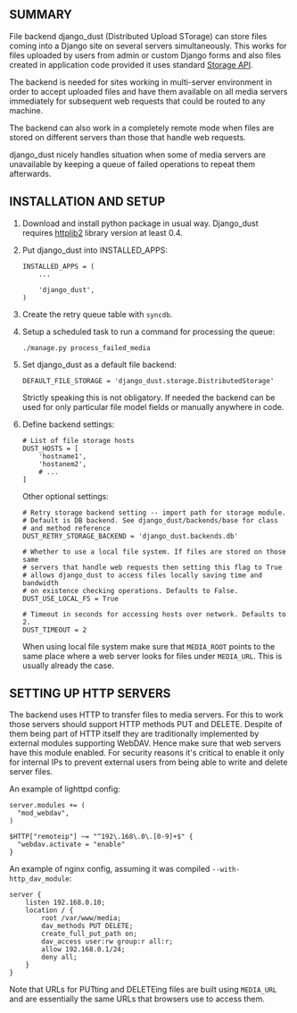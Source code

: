 ## SUMMARY

File backend django_dust (Distributed Upload STorage) can store files coming
into a Django site on several servers simultaneously. This works for files
uploaded by users from admin or custom Django forms and also files created
in application code provided it uses standard [Storage API][1].

The backend is needed for sites working in multi-server environment in order
to accept uploaded files and have them available on all media servers
immediately for subsequent web requests that could be routed to any machine.

The backend can also work in a completely remote mode when files are stored
on different servers than those that handle web requests.

django_dust nicely handles situation when some of media servers are unavailable
by keeping a queue of failed operations to repeat them afterwards.


## INSTALLATION AND SETUP

1.  Download and install python package in usual way. Django_dust requires
    [httplib2][2] library version at least 0.4.

2.  Put django_dust into INSTALLED_APPS:

        INSTALLED_APPS = (
            ...

            'django_dust',
        )

3.  Create the retry queue table with `syncdb`.

4.  Setup a scheduled task to run a command for processing the queue:

        ./manage.py process_failed_media

5.  Set django_dust as a default file backend:

        DEFAULT_FILE_STORAGE = 'django_dust.storage.DistributedStorage'

    Strictly speaking this is not obligatory. If needed the backend can be used
    for only particular file model fields or manually anywhere in code.

6.  Define backend settings:

        # List of file storage hosts
        DUST_HOSTS = [
            'hostname1',
            'hostanem2',
            # ...
        ]

    Other optional settings:

        # Retry storage backend setting -- import path for storage module.
        # Default is DB backend. See django_dust/backends/base for class
        # and method reference
        DUST_RETRY_STORAGE_BACKEND = 'django_dust.backends.db'

        # Whether to use a local file system. If files are stored on those same
        # servers that handle web requests then setting this flag to True
        # allows django_dust to access files locally saving time and bandwidth
        # on existence checking operations. Defaults to False.
        DUST_USE_LOCAL_FS = True

        # Timeout in seconds for accessing hosts over network. Defaults to 2.
        DUST_TIMEOUT = 2

    When using local file system make sure that `MEDIA_ROOT` points to the same
    place where a web server looks for files under `MEDIA_URL`. This is usually
    already the case.

## SETTING UP HTTP SERVERS

The backend uses HTTP to transfer files to media servers. For this to work
those servers should support HTTP methods PUT and DELETE. Despite of them
being part of HTTP itself they are traditionally implemented by external
modules supporting WebDAV. Hence make sure that  web servers have this module
enabled. For security reasons it's critical to enable it only for internal IPs
to prevent external users from being able to write and delete server files.

An example of lighttpd config:

    server.modules += (
      "mod_webdav",
    )

    $HTTP["remoteip"] ~= "^192\.168\.0\.[0-9]+$" {
      "webdav.activate = "enable"
    }

An example of nginx config, assuming it was compiled `--with-http_dav_module`:

    server {
        listen 192.168.0.10;
        location / {
            root /var/www/media;
            dav_methods PUT DELETE;
            create_full_put_path on;
            dav_access user:rw group:r all:r;
            allow 192.168.0.1/24;
            deny all;
        }
    }

Note that URLs for PUTting and DELETEing files are built using `MEDIA_URL` and
are essentially the same URLs that browsers use to access them.


[1]: http://docs.djangoproject.com/en/dev/ref/files/storage/
[2]: http://code.google.com/p/httplib2/
